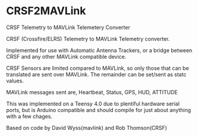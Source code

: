 # CRSF2MAVLink
CRSF Telemetry to MAVLink Telemetery Converter

CRSF (Crossfire/ELRS) Telemetry to MAVLink Telemetry converter.

Implemented for use with Automatic Antenna Trackers, or a bridge between CRSF and any other MAVLink compatible device. 

CRSF Sensors are limited compared to MAVLink, so only those that can be translated are sent over MAVLink. The remainder can be set/sent as statc values.

MAVLink messages sent are, Heartbeat, Status, GPS, HUD, ATTITUDE

This was implemented on a Teensy 4.0 due to plentiful hardware serial ports, but is Arduino compatible and should compile for just about anything with a few chages.


Based on code by David Wyss(mavlink) and Rob Thomson(CRSF)
